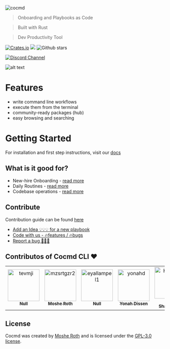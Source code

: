 
![cocmd](media/logo_extended.png)

> Onboarding and Playbooks as Code

> Built with Rust 

> Dev Productivity Tool

[![Crates.io](https://img.shields.io/crates/v/cocmd.svg)](https://crates.io/crates/cocmd)
![](https://img.shields.io/github/v/release/cocmd/cocmd)
![Github stars](https://img.shields.io/github/stars/cocmd/cocmd?style=flat-square "Github stars")

[![Discord Channel](https://dcbadge.vercel.app/api/server/hKFKTaMKkq/)](https://discord.gg/kPZBDKbk)

![alt text](media/cocmd1.png)


# Features
- write command line workflows
- execute them from the terminal
- community-ready packages (hub)
- easy browsing and searching


# Getting Started

For installation and first step instructions, visit our [docs](https://cocmd.org/docs/intro)

## What is it good for?  

- New-hire Onboarding - [read more](https://cocmd.org/docs/showcase/onboarding)
- Daily Routines - [read more](https://cocmd.org/docs/showcase/routines)
- Codebase operations - [read more](https://cocmd.org/docs/showcase/cmdops)


## Contribute

Contribution guide can be found [here](https://cocmd.org/docs/contributing)


- [Add an Idea 💡💡💡 for a new playbook](https://github.com/cocmd/hub/issues/new)
- [Code with us - 🔥features / 🔥bugs](https://github.com/cocmd/cocmd/contribute)
- [Report a bug 🐞🧨🐞](https://github.com/cocmd/cocmd/issues/new)

## Contributos of Cocmd CLI ❤️

<!-- readme: contributors -start -->
<table>
<tr>
    <td align="center">
        <a href="https://github.com/tevmji">
            <img src="https://avatars.githubusercontent.com/u/37437346?v=4" width="100;" alt="tevmji"/>
            <br />
            <sub><b>Null</b></sub>
        </a>
    </td>
    <td align="center">
        <a href="https://github.com/mzsrtgzr2">
            <img src="https://avatars.githubusercontent.com/u/3530526?v=4" width="100;" alt="mzsrtgzr2"/>
            <br />
            <sub><b>Moshe Roth</b></sub>
        </a>
    </td>
    <td align="center">
        <a href="https://github.com/eyallampel1">
            <img src="https://avatars.githubusercontent.com/u/17165252?v=4" width="100;" alt="eyallampel1"/>
            <br />
            <sub><b>Null</b></sub>
        </a>
    </td>
    <td align="center">
        <a href="https://github.com/yonahd">
            <img src="https://avatars.githubusercontent.com/u/47282577?v=4" width="100;" alt="yonahd"/>
            <br />
            <sub><b>Yonah Dissen</b></sub>
        </a>
    </td>
    <td align="center">
        <a href="https://github.com/HillaShx">
            <img src="https://avatars.githubusercontent.com/u/44138955?v=4" width="100;" alt="HillaShx"/>
            <br />
            <sub><b>Hilla Shahrabani</b></sub>
        </a>
    </td></tr>
</table>
<!-- readme: contributors -end -->

## License
Cocmd was created by [Moshe Roth](https://www.linkedin.com/in/mosherot/)
and is licensed under the [GPL-3.0 license](/LICENSE).
